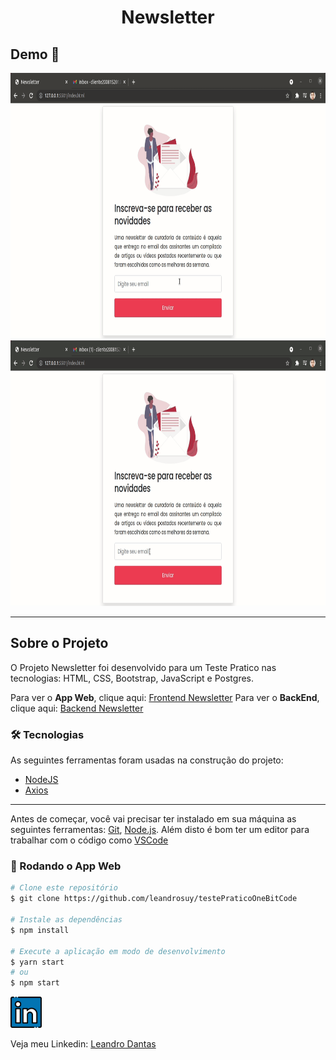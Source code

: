 <h1 style="text-align: center; font-weight: bold;">Newsletter</h1>

## Demo 📸

<div align="center" >
  <img src="./github/preview.gif" alt="demo-mobile" height="425">
   <img src="./github/error.gif" alt="demo-mobile" height="425">
</div>

---

## Sobre o Projeto

O Projeto Newsletter foi desenvolvido para um Teste Pratico nas tecnologias: HTML, CSS, Bootstrap, JavaScript e Postgres.

Para ver o **App Web**, clique aqui: [Frontend Newsletter](https://github.com/leandrosuy/testePraticoOneBitCode)
Para ver o **BackEnd**, clique aqui: [Backend Newsletter](https://github.com/leandrosuy/testePraticoOneBitCode/tree/master/api)

### 🛠 Tecnologias

As seguintes ferramentas foram usadas na construção do projeto:

- [NodeJS](https://nodejs.dev/)
- [Axios](https://github.com/axios/axios)

---

Antes de começar, você vai precisar ter instalado em sua máquina as seguintes ferramentas:
[Git](https://git-scm.com), [Node.js](https://nodejs.org/en/).
Além disto é bom ter um editor para trabalhar com o código como [VSCode](https://code.visualstudio.com/)

### 🎲 Rodando o App Web

```bash
# Clone este repositório
$ git clone https://github.com/leandrosuy/testePraticoOneBitCode 

# Instale as dependências
$ npm install

# Execute a aplicação em modo de desenvolvimento
$ yarn start
# ou
$ npm start

```

<a href="https://raw.githubusercontent.com/ARTHURPC03/Proffy-FullStack/master/github/linkedin.png">
<img src="https://raw.githubusercontent.com/ARTHURPC03/Proffy-FullStack/master/github/linkedin.png" alt="linkedin" height="50"></a>
<br />

Veja meu Linkedin: [Leandro Dantas](https://www.linkedin.com/in/leandro-dantas-1959b711b/)